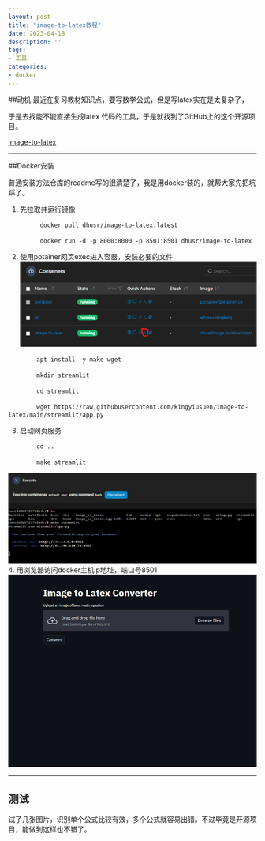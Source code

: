 ```yaml
---
layout: post
title: "image-to-latex教程"
date: 2023-04-18
description: ''
tags:
- 工具
categories:
- docker
---
```

##动机
最近在复习教材知识点，要写数学公式，但是写latex实在是太复杂了，

于是去找能不能直接生成latex
代码的工具，于是就找到了GitHub上的这个开源项目。

 [image-to-latex](https://github.com/kingyiusuen/image-to-latex)

********
##Docker安装

普通安装方法仓库的readme写的很清楚了，我是用docker装的，就帮大家先把坑踩了。
1. 先拉取并运行镜像
 ```
          docker pull dhusr/image-to-latex:latest
          
          docker run -d -p 8000:8000 -p 8501:8501 dhusr/image-to-latex
  ```      
2. 使用potainer网页exec进入容器，安装必要的文件
![](/assets/img/sharding-gerenciamento-usuarios/image-latex.png)
```
        apt install -y make wget 
 
        mkdir streamlit

        cd streamlit 
 
        wget https://raw.githubusercontent.com/kingyiusuen/image-to-latex/main/streamlit/app.py
```
3. 启动网页服务
```
        cd ..

        make streamlit
```
![](/assets/img/sharding-gerenciamento-usuarios/image-latex-2.png)
4. 用浏览器访问docker主机ip地址，端口号8501
![](/assets/img/sharding-gerenciamento-usuarios/image-latex-1.png)
******
## 测试
  试了几张图片，识别单个公式比较有效，多个公式就容易出错。不过毕竟是开源项目，能做到这样也不错了。
